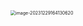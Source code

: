 <img src="/Users/ruichengm/knowledge_repository/fivePenLearning/2.种类/a.assets//image-20231229164130620.png" alt="image-20231229164130620" style="zoom:50%;" />